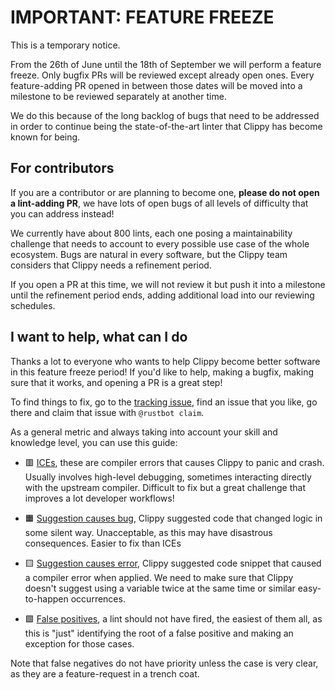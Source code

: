 # IMPORTANT: FEATURE FREEZE

This is a temporary notice.

From the 26th of June until the 18th of September we will perform a feature freeze. Only bugfix PRs will be reviewed
except already open ones. Every feature-adding PR opened in between those dates will be moved into a
milestone to be reviewed separately at another time.

We do this because of the long backlog of bugs that need to be addressed
in order to continue being the state-of-the-art linter that Clippy has become known for being.

## For contributors

If you are a contributor or are planning to become one, **please do not open a lint-adding PR**, we have lots of open
bugs of all levels of difficulty that you can address instead!

We currently have about 800 lints, each one posing a maintainability challenge that needs to account to every possible
use case of the whole ecosystem. Bugs are natural in every software, but the Clippy team considers that Clippy needs a
refinement period.

If you open a PR at this time, we will not review it but push it into a milestone until the refinement period ends,
adding additional load into our reviewing schedules.

## I want to help, what can I do

Thanks a lot to everyone who wants to help Clippy become better software in this feature freeze period!
If you'd like to help, making a bugfix, making sure that it works, and opening a PR is a great step!

To find things to fix, go to the [tracking issue][tracking_issue], find an issue that you like, go there and claim that
issue with `@rustbot claim`.

As a general metric and always taking into account your skill and knowledge level, you can use this guide:

- 🟥 [ICEs][search_ice], these are compiler errors that causes Clippy to panic and crash. Usually involves high-level
debugging, sometimes interacting directly with the upstream compiler. Difficult to fix but a great challenge that
improves a lot developer workflows!

- 🟧 [Suggestion causes bug][sugg_causes_bug], Clippy suggested code that changed logic in some silent way.
Unacceptable, as this may have disastrous consequences. Easier to fix than ICEs

- 🟨 [Suggestion causes error][sugg_causes_error], Clippy suggested code snippet that caused a compiler error
when applied. We need to make sure that Clippy doesn't suggest using a variable twice at the same time or similar
easy-to-happen occurrences.

- 🟩 [False positives][false_positive], a lint should not have fired, the easiest of them all, as this is "just"
identifying the root of a false positive and making an exception for those cases.

Note that false negatives do not have priority unless the case is very clear, as they are a feature-request in a
trench coat.

[search_ice]: https://github.com/rust-lang/rust-clippy/issues?q=sort%3Aupdated-desc+state%3Aopen+label%3A%22I-ICE%22
[sugg_causes_bug]: https://github.com/rust-lang/rust-clippy/issues?q=sort%3Aupdated-desc%20state%3Aopen%20label%3AI-suggestion-causes-bug
[sugg_causes_error]: https://github.com/rust-lang/rust-clippy/issues?q=sort%3Aupdated-desc%20state%3Aopen%20label%3AI-suggestion-causes-error%20
[false_positive]: https://github.com/rust-lang/rust-clippy/issues?q=sort%3Aupdated-desc%20state%3Aopen%20label%3AI-false-positive
[tracking_issue]: https://github.com/rust-lang/rust-clippy/issues/15086
